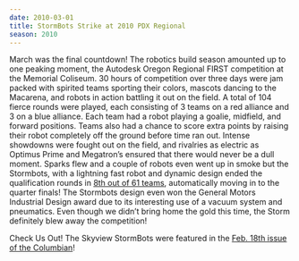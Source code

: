 ```yaml
---
date: 2010-03-01
title: StormBots Strike at 2010 PDX Regional
season: 2010
---
```


March was the final countdown! The robotics build season amounted up to one peaking moment, the Autodesk Oregon Regional FIRST competition at the Memorial Coliseum. 30 hours of competition over three days were jam packed with spirited teams sporting their colors, mascots dancing to the Macarena, and robots in action battling it out on the field. A total of 104 fierce rounds were played, each consisting of 3 teams on a red alliance and 3 on a blue alliance. Each team had a robot playing a goalie, midfield, and forward positions. Teams also had a chance to score extra points by raising their robot completely off the ground before time ran out. Intense showdowns were fought out on the field, and rivalries as electric as Optimus Prime and Megatron’s ensured that there would never be a dull moment. Sparks flew and a couple of robots even went up in smoke but the Stormbots, with a lightning fast robot and dynamic design ended the qualification rounds in [8th out of 61 teams](https://web.archive.org/web/20110208033304/http://www2.usfirst.org/2010comp/events/OR/rankings.html), automatically moving in to the quarter finals! The Stormbots design even won the General Motors Industrial Design award due to its interesting use of a vacuum system and pneumatics. Even though we didn’t bring home the gold this time, the Storm definitely blew away the competition!

Check Us Out!
The Skyview StormBots were featured in the [Feb. 18th issue of the Columbian](www.columbian.com/videos/2010/feb/18/34/)!
